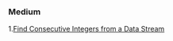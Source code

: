 ### Medium
1.[Find Consecutive Integers from a Data Stream](https://leetcode.com/problems/find-consecutive-integers-from-a-data-stream/submissions/)
